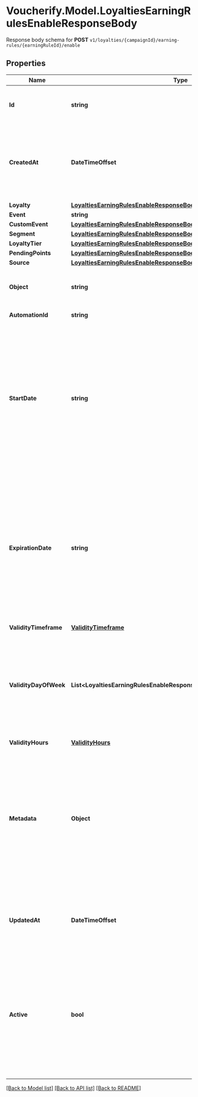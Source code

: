 # Voucherify.Model.LoyaltiesEarningRulesEnableResponseBody
Response body schema for **POST** `v1/loyalties/{campaignId}/earning-rules/{earningRuleId}/enable`

## Properties

Name | Type | Description | Notes
------------ | ------------- | ------------- | -------------
**Id** | **string** | Assigned by the Voucherify API, identifies the earning rule object. | [optional] 
**CreatedAt** | **DateTimeOffset** | Timestamp representing the date and time when the earning rule was created. The value is shown in the ISO 8601 format. | [optional] 
**Loyalty** | [**LoyaltiesEarningRulesEnableResponseBodyLoyalty**](LoyaltiesEarningRulesEnableResponseBodyLoyalty.md) |  | [optional] 
**Event** | **string** |  | [optional] 
**CustomEvent** | [**LoyaltiesEarningRulesEnableResponseBodyCustomEvent**](LoyaltiesEarningRulesEnableResponseBodyCustomEvent.md) |  | [optional] 
**Segment** | [**LoyaltiesEarningRulesEnableResponseBodySegment**](LoyaltiesEarningRulesEnableResponseBodySegment.md) |  | [optional] 
**LoyaltyTier** | [**LoyaltiesEarningRulesEnableResponseBodyLoyaltyTier**](LoyaltiesEarningRulesEnableResponseBodyLoyaltyTier.md) |  | [optional] 
**PendingPoints** | [**LoyaltiesEarningRulesEnableResponseBodyPendingPoints**](LoyaltiesEarningRulesEnableResponseBodyPendingPoints.md) |  | [optional] 
**Source** | [**LoyaltiesEarningRulesEnableResponseBodySource**](LoyaltiesEarningRulesEnableResponseBodySource.md) |  | [optional] 
**Object** | **string** | The type of the object represented by JSON. Default is earning_rule. | [optional] [default to ObjectEnum.EarningRule]
**AutomationId** | **string** | For internal use by Voucherify. | [optional] 
**StartDate** | **string** | Start date defines when the earning rule starts to be active. Activation timestamp is presented in the ISO 8601 format. The earning rule is inactive before this date. If you do not define the start date for an earning rule, it will inherit the campaign start date by default. | [optional] 
**ExpirationDate** | **string** | Expiration date defines when the earning rule expires. Expiration timestamp is presented in the ISO 8601 format. The earning rule is inactive after this date. If you do not define the expiration date for an earning rule, it will inherit the campaign expiration date by default. | [optional] 
**ValidityTimeframe** | [**ValidityTimeframe**](ValidityTimeframe.md) |  | [optional] 
**ValidityDayOfWeek** | **List&lt;LoyaltiesEarningRulesEnableResponseBody.ValidityDayOfWeekEnum&gt;** | Integer array corresponding to the particular days of the week in which the voucher is valid.  - &#x60;0&#x60; Sunday - &#x60;1&#x60; Monday - &#x60;2&#x60; Tuesday - &#x60;3&#x60; Wednesday - &#x60;4&#x60; Thursday - &#x60;5&#x60; Friday - &#x60;6&#x60; Saturday | [optional] 
**ValidityHours** | [**ValidityHours**](ValidityHours.md) |  | [optional] 
**Metadata** | **Object** | The metadata object stores all custom attributes assigned to the earning rule. A set of key/value pairs that you can attach to an earning rule object. It can be useful for storing additional information about the earning rule in a structured format. | [optional] 
**UpdatedAt** | **DateTimeOffset** | Timestamp representing the date and time when the earning rule was last updated in ISO 8601 format. | [optional] 
**Active** | **bool** | A flag to toggle the earning rule on or off. You can disable an earning rule even though it&#39;s within the active period defined by the start_date and expiration_date of the campaign or the earning rule&#39;s own start_date and expiration_date. | [optional] [default to true]

[[Back to Model list]](../../README.md#documentation-for-models) [[Back to API list]](../../README.md#documentation-for-api-endpoints) [[Back to README]](../../README.md)

